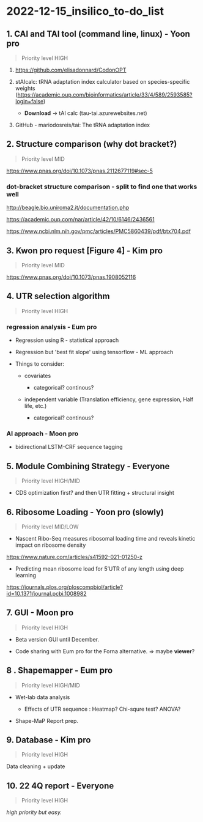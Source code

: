 # 2022-12-15_insilico_to-do_list
## 1. CAI and TAI tool (command line, linux) - **Yoon pro**

> Priority level HIGH

1. https://github.com/elisadonnard/CodonOPT

2. stAIcalc: tRNA adaptation index calculator based on species-specific weights (https://academic.oup.com/bioinformatics/article/33/4/589/2593585?login=false)

    - **Download** -> tAI calc (tau-tai.azurewebsites.net)

3. GitHub - mariodosreis/tai: The tRNA adaptation index

## 2. Structure comparison (why dot bracket?)

> Priority level MID

https://www.pnas.org/doi/10.1073/pnas.2112677119#sec-5

### dot-bracket structure comparison - **split to find one that works well**

http://beagle.bio.uniroma2.it/documentation.php

https://academic.oup.com/nar/article/42/10/6146/2436561

https://www.ncbi.nlm.nih.gov/pmc/articles/PMC5860439/pdf/btx704.pdf

## 3. Kwon pro request [Figure 4] - **Kim pro**

> Priority level MID

https://www.pnas.org/doi/10.1073/pnas.1908052116

## 4. UTR selection algorithm 

> Priority level HIGH

### regression analysis - **Eum pro**

- Regression using R - statistical approach

- Regression but 'best fit slope' using tensorflow - ML approach

- Things to consider:

    - covariates

        - categorical? continous?

    - independent variable (Translation efficiency, gene expression, Half life, etc.)

        - categorical? continous?

### AI approach - **Moon pro**

- bidirectional LSTM-CRF sequence tagging 

## 5. Module Combining Strategy - **Everyone**

> Priority level HIGH/MID

- CDS optimization first? and then UTR fitting + structural insight

## 6. Ribosome Loading - **Yoon pro (slowly)**

> Priority level MID/LOW

- Nascent Ribo-Seq measures ribosomal loading time and reveals kinetic impact on ribosome density

https://www.nature.com/articles/s41592-021-01250-z

- Predicting mean ribosome load for 5’UTR of any length using deep learning

https://journals.plos.org/ploscompbiol/article?id=10.1371/journal.pcbi.1008982

## 7. GUI - **Moon pro**

> Priority level HIGH

- Beta version GUI until December.

- Code sharing with Eum pro for the Forna alternative. => maybe **viewer**?

## 8 . Shapemapper - **Eum pro**

> Priority level HIGH/MID

- Wet-lab data analysis

    - Effects of UTR sequence : Heatmap? Chi-squre test? ANOVA?

- Shape-MaP Report prep.

## 9. Database - **Kim pro**

> Priority level HIGH

Data cleaning + update

## 10. 22 4Q report - **Everyone**

> Priority level HIGH

*high priority but easy.*
